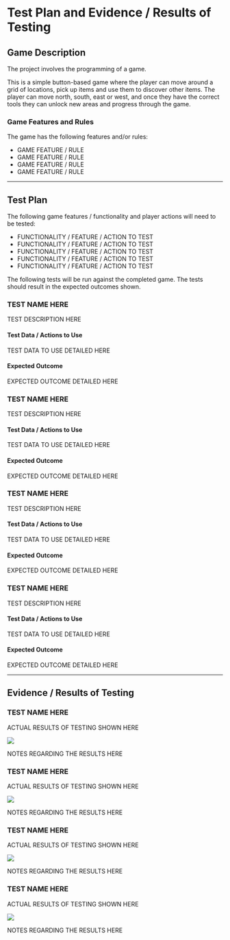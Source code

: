 # Test Plan and Evidence / Results of Testing

## Game Description

The project involves the programming of a game.

This is a simple button-based game where the player can move around a grid of locations, pick up items and use them to
discover other items.
The player can move north, south, east or west, and once they have the correct tools they can unlock new areas and
progress through the game.

### Game Features and Rules

The game has the following features and/or rules:

- GAME FEATURE / RULE
- GAME FEATURE / RULE
- GAME FEATURE / RULE
- GAME FEATURE / RULE

---

## Test Plan

The following game features / functionality and player actions will need to be tested:

- FUNCTIONALITY / FEATURE / ACTION TO TEST
- FUNCTIONALITY / FEATURE / ACTION TO TEST
- FUNCTIONALITY / FEATURE / ACTION TO TEST
- FUNCTIONALITY / FEATURE / ACTION TO TEST
- FUNCTIONALITY / FEATURE / ACTION TO TEST

The following tests will be run against the completed game. The tests should result in the expected outcomes shown.


### TEST NAME HERE

TEST DESCRIPTION HERE

#### Test Data / Actions to Use

TEST DATA TO USE DETAILED HERE

#### Expected Outcome

EXPECTED OUTCOME DETAILED HERE


### TEST NAME HERE

TEST DESCRIPTION HERE

#### Test Data / Actions to Use

TEST DATA TO USE DETAILED HERE

#### Expected Outcome

EXPECTED OUTCOME DETAILED HERE


### TEST NAME HERE

TEST DESCRIPTION HERE

#### Test Data / Actions to Use

TEST DATA TO USE DETAILED HERE

#### Expected Outcome

EXPECTED OUTCOME DETAILED HERE


### TEST NAME HERE

TEST DESCRIPTION HERE

#### Test Data / Actions to Use

TEST DATA TO USE DETAILED HERE

#### Expected Outcome

EXPECTED OUTCOME DETAILED HERE


---


## Evidence / Results of Testing

### TEST NAME HERE

ACTUAL RESULTS OF TESTING SHOWN HERE

![](images/placeholder.jpg)

NOTES REGARDING THE RESULTS HERE


### TEST NAME HERE

ACTUAL RESULTS OF TESTING SHOWN HERE

![](images/placeholder.jpg)

NOTES REGARDING THE RESULTS HERE


### TEST NAME HERE

ACTUAL RESULTS OF TESTING SHOWN HERE

![](images/placeholder.jpg)

NOTES REGARDING THE RESULTS HERE


### TEST NAME HERE

ACTUAL RESULTS OF TESTING SHOWN HERE

![](images/placeholder.jpg)

NOTES REGARDING THE RESULTS HERE


